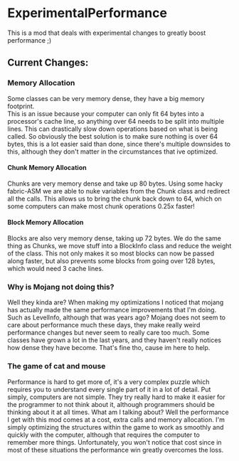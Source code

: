 # ExperimentalPerformance  

This is a mod that deals with experimental changes to greatly boost performance ;)  

## Current Changes:  
### Memory Allocation  
Some classes can be very memory dense, they have a big memory footprint.  
This is an issue because your computer can only fit 64 bytes into a processor's cache line, so anything over 64 needs to be split into multiple lines. This can drastically slow down operations based on what is being called.
So obviously the best solution is to make sure nothing is over 64 bytes, this is a lot easier said than done, since there's multiple downsides to this, although they don't matter in the circumstances that ive optimized.
#### Chunk Memory Allocation
Chunks are very memory dense and take up 80 bytes. Using some hacky fabric-ASM we are able to nuke variables from the Chunk class and redirect all the calls. 
This allows us to bring the chunk back down to 64, which on some computers can make most chunk operations 0.25x faster!
#### Block Memory Allocation
Blocks are also very memory dense, taking up 72 bytes.
We do the same thing as Chunks, we move stuff into a BlockInfo class and reduce the weight of the class.
This not only makes it so most blocks can now be passed along faster, but also prevents some blocks from going over 128 bytes, which would need 3 cache lines.

### Why is Mojang not doing this?
Well they kinda are?
When making my optimizations I noticed that mojang has actually made the same performance improvements that I'm doing. Such as LevelInfo, although that was years ago?
Mojang does not seem to care about performance much these days, they make really weird performance changes but never seem to really care too much. Some classes have grown a lot in the last years, and they haven't really notices how dense they have become.
That's fine tho, cause im here to help.

### The game of cat and mouse
Performance is hard to get more of, it's a very complex puzzle which requires you to understand every single part of it in a lot of detail.
Put simply, computers are not simple. They try really hard to make it easier for the programmer to not think about it, although programmers should be thinking about it at all times.
What am I talking about?
Well the performance I get with this mod comes at a cost, extra calls and memory allocation. I'm simply optimizing the structures within the game to work as smoothly and quickly with the computer, although that requires the computer to remember more things. 
Unfortunately, you won't notice that cost since in most of these situations the performance win greatly overcomes the loss.

